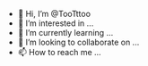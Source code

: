 - 👋 Hi, I’m @TooTttoo
- 👀 I’m interested in ...
- 🌱 I’m currently learning ...
- 💞️ I’m looking to collaborate on ...
- 📫 How to reach me ...

<!---
TooTttoo/TooTttoo is a ✨ special ✨ repository because its `README.md` (this file) appears on your GitHub profile.
You can click the Preview link to take a look at your changes.
--->
